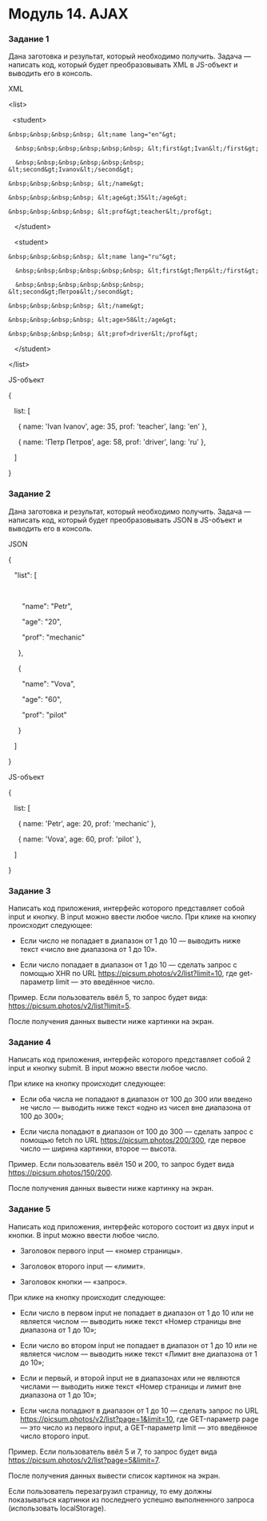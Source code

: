 # Модуль 14. AJAX

### Задание 1

Дана заготовка и результат, который необходимо получить. Задача — написать код, который будет преобразовывать XML в JS-объект и выводить его в консоль.

XML

&lt;list&gt;

  &nbsp;&nbsp;&lt;student&gt;
  
    &nbsp;&nbsp;&nbsp;&nbsp; &lt;name lang="en"&gt;
    
      &nbsp;&nbsp;&nbsp;&nbsp;&nbsp;&nbsp; &lt;first&gt;Ivan&lt;/first&gt;
      
      &nbsp;&nbsp;&nbsp;&nbsp;&nbsp;&nbsp; &lt;second&gt;Ivanov&lt;/second&gt;
      
    &nbsp;&nbsp;&nbsp;&nbsp; &lt;/name&gt;
    
    &nbsp;&nbsp;&nbsp;&nbsp; &lt;age&gt;35&lt;/age&gt;
    
    &nbsp;&nbsp;&nbsp;&nbsp; &lt;prof&gt;teacher&lt;/prof&gt;
    
  &nbsp;&nbsp; &lt;/student&gt;
  
  &nbsp;&nbsp; &lt;student&gt;
  
    &nbsp;&nbsp;&nbsp;&nbsp; &lt;name lang="ru"&gt;
    
      &nbsp;&nbsp;&nbsp;&nbsp;&nbsp;&nbsp; &lt;first&gt;Петр&lt;/first&gt;
      
      &nbsp;&nbsp;&nbsp;&nbsp;&nbsp;&nbsp; &lt;second&gt;Петров&lt;/second&gt;
      
    &nbsp;&nbsp;&nbsp;&nbsp; &lt;/name&gt;
    
    &nbsp;&nbsp;&nbsp;&nbsp; &lt;age>58&lt;/age&gt;
    
    &nbsp;&nbsp;&nbsp;&nbsp; &lt;prof>driver&lt;/prof&gt;
    
  &nbsp;&nbsp; &lt;/student&gt;
  
&lt;/list&gt;

JS-объект

{

&nbsp;&nbsp; list: &#91;

&nbsp;&nbsp;&nbsp;&nbsp; { name: 'Ivan Ivanov', age: 35, prof: 'teacher', lang: 'en' },

&nbsp;&nbsp;&nbsp;&nbsp; { name: 'Петр Петров', age: 58, prof: 'driver', lang: 'ru' },

&nbsp;&nbsp; &#93;

}

### Задание 2

Дана заготовка и результат, который необходимо получить. Задача — написать код, который будет преобразовывать JSON в JS-объект и выводить его в консоль.

JSON

{

&nbsp;&nbsp; "list": &#91;

&nbsp;&nbsp;&nbsp;&nbsp;

&nbsp;&nbsp;&nbsp;&nbsp;&nbsp;&nbsp; "name": "Petr",

&nbsp;&nbsp;&nbsp;&nbsp;&nbsp;&nbsp; "age": "20",

&nbsp;&nbsp;&nbsp;&nbsp;&nbsp;&nbsp; "prof": "mechanic"

&nbsp;&nbsp;&nbsp;&nbsp; },

&nbsp;&nbsp;&nbsp;&nbsp; {

&nbsp;&nbsp;&nbsp;&nbsp;&nbsp;&nbsp; "name": "Vova",

&nbsp;&nbsp;&nbsp;&nbsp;&nbsp;&nbsp; "age": "60",

&nbsp;&nbsp;&nbsp;&nbsp;&nbsp;&nbsp; "prof": "pilot"

&nbsp;&nbsp;&nbsp;&nbsp; }

&nbsp;&nbsp; &#93;

}

JS-объект

{

&nbsp;&nbsp; list: &#91;

&nbsp;&nbsp;&nbsp;&nbsp; { name: 'Petr', age: 20, prof: 'mechanic' },

&nbsp;&nbsp;&nbsp;&nbsp; { name: 'Vova', age: 60, prof: 'pilot' },

&nbsp;&nbsp; &#93;

}

### Задание 3

Написать код приложения, интерфейс которого представляет собой input и кнопку. В input можно ввести любое число. При клике на кнопку происходит следующее:

+ Если число не попадает в диапазон от 1 до 10 — выводить ниже текст «число вне диапазона от 1 до 10».

+ Если число попадает в диапазон от 1 до 10 — сделать запрос c помощью XHR по URL https://picsum.photos/v2/list?limit=10, где get-параметр limit — это введённое число.

Пример. Если пользователь ввёл 5, то запрос будет вида: https://picsum.photos/v2/list?limit=5.

После получения данных вывести ниже картинки на экран.

### Задание 4

Написать код приложения, интерфейс которого представляет собой 2 input и кнопку submit. В input можно ввести любое число.

При клике на кнопку происходит следующее:

+ Если оба числа не попадают в диапазон от 100 до 300 или введено не число — выводить ниже текст «одно из чисел вне диапазона от 100 до 300»;

+ Если числа попадают в диапазон от 100 до 300 — сделать запрос c помощью fetch по URL https://picsum.photos/200/300, где первое число — ширина картинки, второе — высота.

Пример. Если пользователь ввёл 150 и 200, то запрос будет вида https://picsum.photos/150/200.

После получения данных вывести ниже картинку на экран.

### Задание 5

Написать код приложения, интерфейс которого состоит из двух input и кнопки. В input можно ввести любое число.

+ Заголовок первого input — «номер страницы».

+ Заголовок второго input — «лимит».

+ Заголовок кнопки — «запрос».

При клике на кнопку происходит следующее:

+ Если число в первом input не попадает в диапазон от 1 до 10 или не является числом — выводить ниже текст «Номер страницы вне диапазона от 1 до 10»;

+ Если число во втором input не попадает в диапазон от 1 до 10 или не является числом — выводить ниже текст «Лимит вне диапазона от 1 до 10»;

+ Если и первый, и второй input не в диапазонах или не являются числами — выводить ниже текст «Номер страницы и лимит вне диапазона от 1 до 10»;

+ Если числа попадают в диапазон от 1 до 10 — сделать запрос по URL https://picsum.photos/v2/list?page=1&limit=10, где GET-параметр page — это число из первого input, а GET-параметр limit — это введённое число второго input.

Пример. Если пользователь ввёл 5 и 7, то запрос будет вида https://picsum.photos/v2/list?page=5&limit=7.

После получения данных вывести список картинок на экран.

Если пользователь перезагрузил страницу, то ему должны показываться картинки из последнего успешно выполненного запроса (использовать localStorage).
